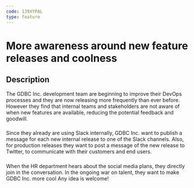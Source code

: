 ```yaml
---
code: 1J9XYPAL
type: feature
---
```

# More awareness around new feature releases and coolness #
## Description ##
The GDBC Inc. development team are beginning to improve their DevOps processes and they are now releasing more frequently than ever before.  
However they find that internal teams and stakeholders are not aware of when new features are available, reducing the potential feedback and goodwill. 
### ###
Since they already are using Slack internally, GDBC Inc. want to publish a message for each new internal release to one of the Slack channels. Also, for production releases they want to post a message of the new release to Twitter, to communicate with their customers and end users.
### ###
When the HR department hears about the social media plans, they directly join in the conversation. In the ongoing war on talent, they want to make GDBC Inc. more cool Any idea is welcome!

